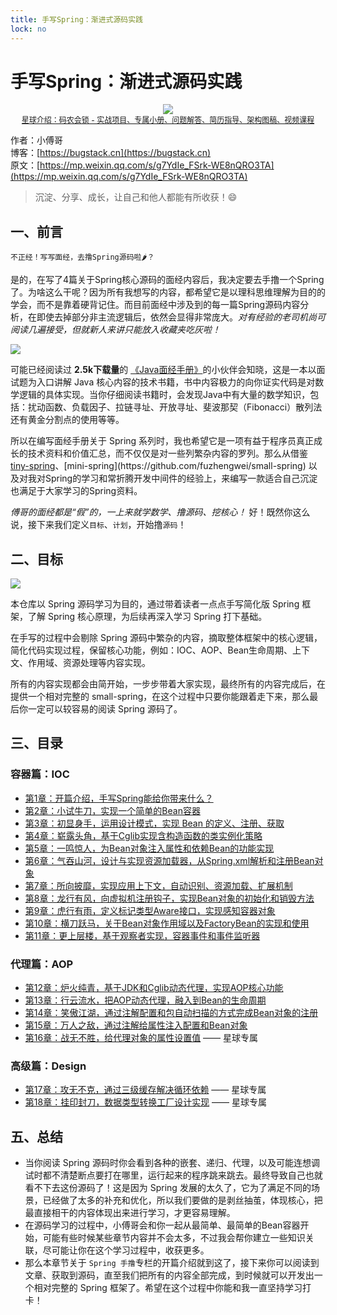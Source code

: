 ```yaml
---
title: 手写Spring：渐进式源码实践
lock: no
---
```


# 手写Spring：渐进式源码实践

<div align="center">
    <img src="https://bugstack.cn/images/article/spring/spring-1-00.png?raw=true">
    <div style="font-size: 12px;"><a href="https://t.zsxq.com/Ja27ujq">星球介绍：码农会锁 - 实战项目、专属小册、问题解答、简历指导、架构图稿、视频课程</a></div>
</div>

作者：小傅哥
<br/>博客：[https://bugstack.cn](https://bugstack.cn)
<br/>原文：[https://mp.weixin.qq.com/s/g7YdIe_FSrk-WE8nQRO3TA](https://mp.weixin.qq.com/s/g7YdIe_FSrk-WE8nQRO3TA)

> 沉淀、分享、成长，让自己和他人都能有所收获！😄

## 一、前言

`不正经！写写面经，去撸Spring源码啦🌶？`

是的，在写了4篇关于Spring核心源码的面经内容后，我决定要去手撸一个Spring了。为啥这么干呢？因为所有我想写的内容，都希望它是以理科思维理解为目的的学会，而不是靠着硬背记住。而目前面经中涉及到的每一篇Spring源码内容分析，在即使去掉部分非主流逻辑后，依然会显得非常庞大。*对有经验的老司机尚可阅读几遍接受，但就新人来讲只能放入收藏夹吃灰啦！*

[![](https://bugstack.cn/assets/images/spring/spring-1-01.png)](https://download.csdn.net/download/Yao__Shun__Yu/14932325)

可能已经阅读过 **2.5k下载量**的 [《Java面经手册》](https://download.csdn.net/download/Yao__Shun__Yu/14932325)的小伙伴会知晓，这是一本以面试题为入口讲解 Java 核心内容的技术书籍，书中内容极力的向你证实代码是对数学逻辑的具体实现。当你仔细阅读书籍时，会发现Java中有大量的数学知识，包括：扰动函数、负载因子、拉链寻址、开放寻址、斐波那契（Fibonacci）散列法还有黄金分割点的使用等等。

所以在编写面经手册关于 Spring 系列时，我也希望它是一项有益于程序员真正成长的技术资料和价值汇总，而不仅仅是对一些列繁杂内容的罗列。那么从借鉴 [tiny-spring]([https://github.com/code4craft/tiny-spring](https://github.com/code4craft/tiny-spring))、[mini-spring](https://github.com/fuzhengwei/small-spring) 以及对我对Spring的学习和常折腾开发中间件的经验上，来编写一款适合自己沉淀也满足于大家学习的Spring资料。

*傅哥的面经都是“假”的，一上来就学数学、撸源码、挖核心！* 好！既然你这么说，接下来我们定义`目标`、`计划`，开始撸`源码`！

## 二、目标

![](https://bugstack.cn/assets/images/spring/spring-1-02.png)

本仓库以 Spring 源码学习为目的，通过带着读者一点点手写简化版 Spring 框架，了解 Spring 核心原理，为后续再深入学习 Spring 打下基础。

在手写的过程中会剔除 Spring 源码中繁杂的内容，摘取整体框架中的核心逻辑，简化代码实现过程，保留核心功能，例如：IOC、AOP、Bean生命周期、上下文、作用域、资源处理等内容实现。

所有的内容实现都会由简开始，一步步带着大家实现，最终所有的内容完成后，在提供一个相对完整的 small-spring，在这个过程中只要你能跟着走下来，那么最后你一定可以较容易的阅读 Spring 源码了。

## 三、目录

### 容器篇：IOC

   - [第1章：开篇介绍，手写Spring能给你带来什么？](https://bugstack.cn/md/spring/develop-spring/2021-05-16-%E7%AC%AC1%E7%AB%A0%EF%BC%9A%E5%BC%80%E7%AF%87%E4%BB%8B%E7%BB%8D%EF%BC%8C%E6%89%8B%E5%86%99Spring%E8%83%BD%E7%BB%99%E4%BD%A0%E5%B8%A6%E6%9D%A5%E4%BB%80%E4%B9%88%EF%BC%9F.html)
   - [第2章：小试牛刀，实现一个简单的Bean容器](https://bugstack.cn/md/spring/develop-spring/2021-05-20-%E7%AC%AC2%E7%AB%A0%EF%BC%9A%E5%B0%8F%E8%AF%95%E7%89%9B%E5%88%80%EF%BC%8C%E5%AE%9E%E7%8E%B0%E4%B8%80%E4%B8%AA%E7%AE%80%E5%8D%95%E7%9A%84Bean%E5%AE%B9%E5%99%A8.html)
   - [第3章：初显身手，运用设计模式，实现 Bean 的定义、注册、获取](https://bugstack.cn/md/spring/develop-spring/2021-05-23-%E7%AC%AC3%E7%AB%A0%EF%BC%9A%E5%88%9D%E6%98%BE%E8%BA%AB%E6%89%8B%EF%BC%8C%E8%BF%90%E7%94%A8%E8%AE%BE%E8%AE%A1%E6%A8%A1%E5%BC%8F%EF%BC%8C%E5%AE%9E%E7%8E%B0%20Bean%20%E7%9A%84%E5%AE%9A%E4%B9%89%E3%80%81%E6%B3%A8%E5%86%8C%E3%80%81%E8%8E%B7%E5%8F%96.html)
   - [第4章：崭露头角，基于Cglib实现含构造函数的类实例化策略](https://bugstack.cn/md/spring/develop-spring/2021-05-30-%E7%AC%AC4%E7%AB%A0%EF%BC%9A%E5%B4%AD%E9%9C%B2%E5%A4%B4%E8%A7%92%EF%BC%8C%E5%9F%BA%E4%BA%8ECglib%E5%AE%9E%E7%8E%B0%E5%90%AB%E6%9E%84%E9%80%A0%E5%87%BD%E6%95%B0%E7%9A%84%E7%B1%BB%E5%AE%9E%E4%BE%8B%E5%8C%96%E7%AD%96%E7%95%A5.html)
   - [第5章：一鸣惊人，为Bean对象注入属性和依赖Bean的功能实现](https://bugstack.cn/md/spring/develop-spring/2021-06-02-%E7%AC%AC5%E7%AB%A0%EF%BC%9A%E4%B8%80%E9%B8%A3%E6%83%8A%E4%BA%BA%EF%BC%8C%E4%B8%BABean%E5%AF%B9%E8%B1%A1%E6%B3%A8%E5%85%A5%E5%B1%9E%E6%80%A7%E5%92%8C%E4%BE%9D%E8%B5%96Bean%E7%9A%84%E5%8A%9F%E8%83%BD%E5%AE%9E%E7%8E%B0.html)
   - [第6章：气吞山河，设计与实现资源加载器，从Spring.xml解析和注册Bean对象](https://bugstack.cn/md/spring/develop-spring/2021-06-09-%E7%AC%AC6%E7%AB%A0%EF%BC%9A%E6%B0%94%E5%90%9E%E5%B1%B1%E6%B2%B3%EF%BC%8C%E8%AE%BE%E8%AE%A1%E4%B8%8E%E5%AE%9E%E7%8E%B0%E8%B5%84%E6%BA%90%E5%8A%A0%E8%BD%BD%E5%99%A8%EF%BC%8C%E4%BB%8ESpring.xml%E8%A7%A3%E6%9E%90%E5%92%8C%E6%B3%A8%E5%86%8CBean%E5%AF%B9%E8%B1%A1.html)
   - [第7章：所向披靡，实现应用上下文，自动识别、资源加载、扩展机制](https://bugstack.cn/md/spring/develop-spring/2021-06-17-%E7%AC%AC7%E7%AB%A0%EF%BC%9A%E6%89%80%E5%90%91%E6%8A%AB%E9%9D%A1%EF%BC%8C%E5%AE%9E%E7%8E%B0%E5%BA%94%E7%94%A8%E4%B8%8A%E4%B8%8B%E6%96%87%EF%BC%8C%E8%87%AA%E5%8A%A8%E8%AF%86%E5%88%AB%E3%80%81%E8%B5%84%E6%BA%90%E5%8A%A0%E8%BD%BD%E3%80%81%E6%89%A9%E5%B1%95%E6%9C%BA%E5%88%B6.html)
   - [第8章：龙行有风，向虚拟机注册钩子，实现Bean对象的初始化和销毁方法](https://bugstack.cn/md/spring/develop-spring/2021-06-23-%E7%AC%AC8%E7%AB%A0%EF%BC%9A%E9%BE%99%E8%A1%8C%E6%9C%89%E9%A3%8E%EF%BC%8C%E5%90%91%E8%99%9A%E6%8B%9F%E6%9C%BA%E6%B3%A8%E5%86%8C%E9%92%A9%E5%AD%90%EF%BC%8C%E5%AE%9E%E7%8E%B0Bean%E5%AF%B9%E8%B1%A1%E7%9A%84%E5%88%9D%E5%A7%8B%E5%8C%96%E5%92%8C%E9%94%80%E6%AF%81%E6%96%B9%E6%B3%95.html)
   - [第9章：虎行有雨，定义标记类型Aware接口，实现感知容器对象](https://bugstack.cn/md/spring/develop-spring/2021-06-28-%E7%AC%AC9%E7%AB%A0%EF%BC%9A%E8%99%8E%E8%A1%8C%E6%9C%89%E9%9B%A8%EF%BC%8C%E5%AE%9A%E4%B9%89%E6%A0%87%E8%AE%B0%E7%B1%BB%E5%9E%8BAware%E6%8E%A5%E5%8F%A3%EF%BC%8C%E5%AE%9E%E7%8E%B0%E6%84%9F%E7%9F%A5%E5%AE%B9%E5%99%A8%E5%AF%B9%E8%B1%A1.html)
   - [第10章：横刀跃马，关于Bean对象作用域以及FactoryBean的实现和使用](https://bugstack.cn/md/spring/develop-spring/2021-06-30-%E7%AC%AC10%E7%AB%A0%EF%BC%9A%E6%A8%AA%E5%88%80%E8%B7%83%E9%A9%AC%EF%BC%8C%E5%85%B3%E4%BA%8EBean%E5%AF%B9%E8%B1%A1%E4%BD%9C%E7%94%A8%E5%9F%9F%E4%BB%A5%E5%8F%8AFactoryBean%E7%9A%84%E5%AE%9E%E7%8E%B0%E5%92%8C%E4%BD%BF%E7%94%A8.html)
   - [第11章：更上层楼，基于观察者实现，容器事件和事件监听器](https://bugstack.cn/md/spring/develop-spring/2021-07-07-%E7%AC%AC11%E7%AB%A0%EF%BC%9A%E6%9B%B4%E4%B8%8A%E5%B1%82%E6%A5%BC%EF%BC%8C%E5%9F%BA%E4%BA%8E%E8%A7%82%E5%AF%9F%E8%80%85%E5%AE%9E%E7%8E%B0%EF%BC%8C%E5%AE%B9%E5%99%A8%E4%BA%8B%E4%BB%B6%E5%92%8C%E4%BA%8B%E4%BB%B6%E7%9B%91%E5%90%AC%E5%99%A8.html)

### 代理篇：AOP

   - [第12章：炉火纯青，基于JDK和Cglib动态代理，实现AOP核心功能](https://bugstack.cn/md/spring/develop-spring/2021-07-13-%E7%AC%AC12%E7%AB%A0%EF%BC%9A%E7%82%89%E7%81%AB%E7%BA%AF%E9%9D%92%EF%BC%8C%E5%9F%BA%E4%BA%8EJDK%E5%92%8CCglib%E5%8A%A8%E6%80%81%E4%BB%A3%E7%90%86%EF%BC%8C%E5%AE%9E%E7%8E%B0AOP%E6%A0%B8%E5%BF%83%E5%8A%9F%E8%83%BD.html)
   - [第13章：行云流水，把AOP动态代理，融入到Bean的生命周期](https://bugstack.cn/md/spring/develop-spring/2021-07-22-%E7%AC%AC13%E7%AB%A0%EF%BC%9A%E8%A1%8C%E4%BA%91%E6%B5%81%E6%B0%B4%EF%BC%8C%E6%8A%8AAOP%E5%8A%A8%E6%80%81%E4%BB%A3%E7%90%86%EF%BC%8C%E8%9E%8D%E5%85%A5%E5%88%B0Bean%E7%9A%84%E7%94%9F%E5%91%BD%E5%91%A8%E6%9C%9F.html)
   - [第14章：笑傲江湖，通过注解配置和包自动扫描的方式完成Bean对象的注册](https://bugstack.cn/md/spring/develop-spring/2021-07-27-%E7%AC%AC14%E7%AB%A0%EF%BC%9A%E7%AC%91%E5%82%B2%E6%B1%9F%E6%B9%96%EF%BC%8C%E9%80%9A%E8%BF%87%E6%B3%A8%E8%A7%A3%E9%85%8D%E7%BD%AE%E5%92%8C%E5%8C%85%E8%87%AA%E5%8A%A8%E6%89%AB%E6%8F%8F%E7%9A%84%E6%96%B9%E5%BC%8F%E5%AE%8C%E6%88%90Bean%E5%AF%B9%E8%B1%A1%E7%9A%84%E6%B3%A8%E5%86%8C.html)
   - [第15章：万人之敌，通过注解给属性注入配置和Bean对象](https://bugstack.cn/md/spring/develop-spring/2021-08-03-%E7%AC%AC15%E7%AB%A0%EF%BC%9A%E4%B8%87%E4%BA%BA%E4%B9%8B%E6%95%8C%EF%BC%8C%E9%80%9A%E8%BF%87%E6%B3%A8%E8%A7%A3%E7%BB%99%E5%B1%9E%E6%80%A7%E6%B3%A8%E5%85%A5%E9%85%8D%E7%BD%AE%E5%92%8CBean%E5%AF%B9%E8%B1%A1.html)
   - [第16章：战无不胜，给代理对象的属性设置值](https://wx.zsxq.com/dweb2/index/topic_detail/212854215518421) —— 星球专属

### 高级篇：Design

   - [第17章：攻无不克，通过三级缓存解决循环依赖](https://wx.zsxq.com/dweb2/index/topic_detail/212854215518421) —— 星球专属
   - [第18章：挂印封刀，数据类型转换工厂设计实现](https://wx.zsxq.com/dweb2/index/topic_detail/212854215518421) —— 星球专属


## 五、总结

- 当你阅读 Spring 源码时你会看到各种的嵌套、递归、代理，以及可能连想调试时都不清楚断点要打在哪里，运行起来的程序跳来跳去。最终导致自己也就看不下去这份源码了！这是因为 Spring 发展的太久了，它为了满足不同的场景，已经做了太多的补充和优化，所以我们要做的是剥丝抽茧，体现核心，把最直接相干的内容体现出来进行学习，才更容易理解。
- 在源码学习的过程中，小傅哥会和你一起从最简单、最简单的Bean容器开始，可能有些时候某些章节内容并不会太多，不过我会帮你建立一些知识关联，尽可能让你在这个学习过程中，收获更多。
- 那么本章节关于 `Spring 手撸`专栏的开篇介绍就到这了，接下来你可以阅读到文章、获取到源码，直至我们把所有的内容全部完成，到时候就可以开发出一个相对完整的 Spring 框架了。希望在这个过程中你能和我一直坚持学习打卡！
